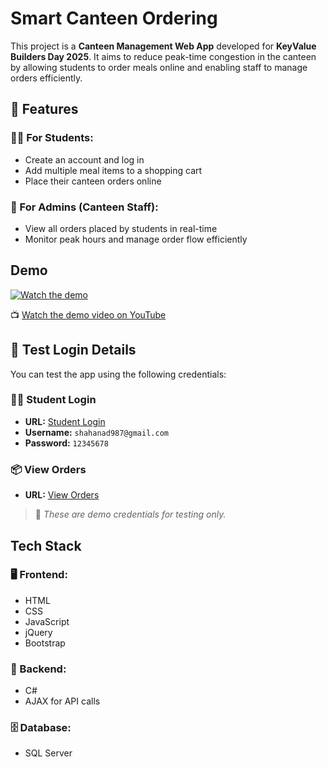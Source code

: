 
# Smart Canteen Ordering

This project is a **Canteen Management Web App** developed for **KeyValue Builders Day 2025**. It aims to reduce peak-time congestion in the canteen by allowing students to order meals online and enabling staff to manage orders efficiently.



## 🚀 Features

### 👨‍🎓 For Students:
- Create an account and log in
- Add multiple meal items to a shopping cart
- Place their canteen orders online

### 🧑‍ For Admins (Canteen Staff):
- View all orders placed by students in real-time
- Monitor peak hours and manage order flow efficiently





## Demo

[![Watch the demo](https://img.youtube.com/vi/NZtEg8Fzotg/0.jpg)](https://youtu.be/NZtEg8Fzotg)

📺 [Watch the demo video on YouTube](https://youtu.be/NZtEg8Fzotg)

## 🔐 Test Login Details

You can test the app using the following credentials:

### 👨‍🎓 Student Login
- **URL:** [Student Login](https://aws.rimpexpmis.com/shahanad/CanteenManagement/User/login.aspx)
- **Username:** `shahanad987@gmail.com`
- **Password:** `12345678`

### 📦 View Orders
- **URL:** [View Orders](https://aws.rimpexpmis.com/shahanad/CanteenManagement/admin/allOrders.aspx)

> 📝 *These are demo credentials for testing only.*






## Tech Stack

### 🖥️ Frontend:
- HTML
- CSS
- JavaScript
- jQuery
- Bootstrap

### 🔗 Backend:
- C# 
- AJAX for API calls

### 🗄️ Database:
- SQL Server


